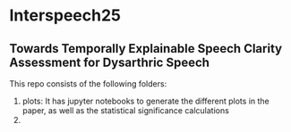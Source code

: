 # Interspeech25
## Towards Temporally Explainable Speech Clarity Assessment for Dysarthric Speech

This repo consists of the following folders:
1. plots: It has jupyter notebooks to generate the different plots in the paper, as well as the statistical significance calculations
2. 
